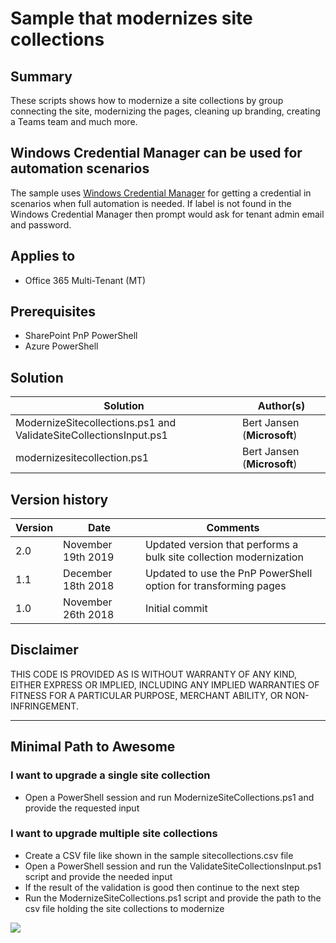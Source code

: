 # Sample that modernizes site collections

## Summary

These scripts shows how to modernize a site collections by group connecting the site, modernizing the pages, cleaning up branding, creating a Teams team and much more.

## Windows Credential Manager can be used for automation scenarios

The sample uses [Windows Credential Manager](https://github.com/SharePoint/PnP-PowerShell/wiki/How-to-use-the-Windows-Credential-Manager-to-ease-authentication-with-PnP-PowerShell) for getting a credential in scenarios when full automation is needed. If label is not found in the Windows Credential Manager then prompt would ask for tenant admin email and password.

## Applies to

- Office 365 Multi-Tenant (MT)

## Prerequisites

- SharePoint PnP PowerShell
- Azure PowerShell

## Solution

Solution|Author(s)
--------|---------
ModernizeSitecollections.ps1 and ValidateSiteCollectionsInput.ps1 | Bert Jansen (**Microsoft**)
modernizesitecollection.ps1 | Bert Jansen (**Microsoft**)

## Version history

Version|Date|Comments
-------|----|--------
2.0 | November 19th 2019 | Updated version that performs a bulk site collection modernization
1.1 | December 18th 2018 | Updated to use the PnP PowerShell option for transforming pages
1.0 | November 26th 2018 | Initial commit

## Disclaimer

THIS CODE IS PROVIDED AS IS WITHOUT WARRANTY OF ANY KIND, EITHER EXPRESS OR IMPLIED, INCLUDING ANY IMPLIED WARRANTIES OF FITNESS FOR A PARTICULAR PURPOSE, MERCHANT ABILITY, OR NON-INFRINGEMENT.

---

## Minimal Path to Awesome

### I want to upgrade a single site collection

- Open a PowerShell session and run ModernizeSiteCollections.ps1 and provide the requested input

### I want to upgrade multiple site collections

- Create a CSV file like shown in the sample sitecollections.csv file
- Open a PowerShell session and run the ValidateSiteCollectionsInput.ps1 script and provide the needed input
- If the result of the validation is good then continue to the next step
- Run the ModernizeSiteCollections.ps1 script and provide the path to the csv file holding the site collections to modernize

<img src="https://telemetry.sharepointpnp.com/sp-dev-modernization/scripts/modernizesitecollection" />